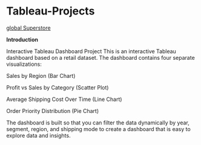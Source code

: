 # Tableau-Projects
[global Superstore](https://public.tableau.com/app/profile/dianne.broomfield.carter/viz/GlobalSuperstore_17417040355210/Dashboard1)



**Introduction**


Interactive Tableau Dashboard Project
This is an interactive Tableau dashboard based on a retail dataset. The dashboard contains four separate visualizations:


Sales by Region (Bar Chart)


Profit vs Sales by Category (Scatter Plot)


Average Shipping Cost Over Time (Line Chart)


Order Priority Distribution (Pie Chart)


The dashboard is built so that you can filter the data dynamically by year, segment, region, and shipping mode to create a dashboard that is easy to explore data and insights.
